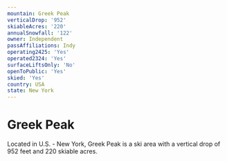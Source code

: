 ```yaml
---
mountain: Greek Peak
verticalDrop: '952'
skiableAcres: '220'
annualSnowfall: '122'
owner: Independent
passAffiliations: Indy
operating2425: 'Yes'
operated2324: 'Yes'
surfaceLiftsOnly: 'No'
openToPublic: 'Yes'
skied: 'Yes'
country: USA
state: New York
---
```


# Greek Peak

Located in U.S. - New York, Greek Peak is a ski area with a vertical drop of 952 feet and 220 skiable acres.
